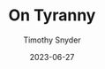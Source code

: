 ---
title: On Tyranny
author: Timothy Snyder
score: 4
date: 2023-06-27
pages: 128
cover: http://books.google.com/books/content?id=7WjYDQAAQBAJ&printsec=frontcover&img=1&zoom=1&source=gbs_api
link: https://play.google.com/store/books/details?id=7WjYDQAAQBAJ
---